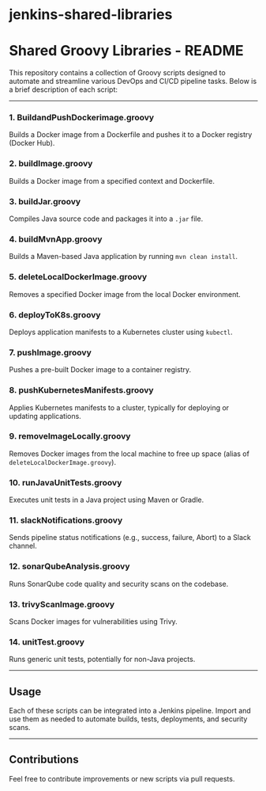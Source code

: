 # jenkins-shared-libraries

# Shared Groovy Libraries - README

This repository contains a collection of Groovy scripts designed to automate and streamline various DevOps and CI/CD pipeline tasks. Below is a brief description of each script:

---

### 1. **BuildandPushDockerimage.groovy**

Builds a Docker image from a Dockerfile and pushes it to a Docker registry (Docker Hub).

### 2. **buildImage.groovy**

Builds a Docker image from a specified context and Dockerfile.

### 3. **buildJar.groovy**

Compiles Java source code and packages it into a `.jar` file.

### 4. **buildMvnApp.groovy**

Builds a Maven-based Java application by running `mvn clean install`.

### 5. **deleteLocalDockerImage.groovy**

Removes a specified Docker image from the local Docker environment.

### 6. **deployToK8s.groovy**

Deploys application manifests to a Kubernetes cluster using `kubectl`.

### 7. **pushImage.groovy**

Pushes a pre-built Docker image to a container registry.

### 8. **pushKubernetesManifests.groovy**

Applies Kubernetes manifests to a cluster, typically for deploying or updating applications.

### 9. **removeImageLocally.groovy**

Removes Docker images from the local machine to free up space (alias of `deleteLocalDockerImage.groovy`).

### 10. **runJavaUnitTests.groovy**

Executes unit tests in a Java project using Maven or Gradle.

### 11. **slackNotifications.groovy**

Sends pipeline status notifications (e.g., success, failure, Abort) to a Slack channel.

### 12. **sonarQubeAnalysis.groovy**

Runs SonarQube code quality and security scans on the codebase.

### 13. **trivyScanImage.groovy**

Scans Docker images for vulnerabilities using Trivy.

### 14. **unitTest.groovy**

Runs generic unit tests, potentially for non-Java projects.

---

## Usage

Each of these scripts can be integrated into a Jenkins pipeline. Import and use them as needed to automate builds, tests, deployments, and security scans.

---

## Contributions

Feel free to contribute improvements or new scripts via pull requests.
